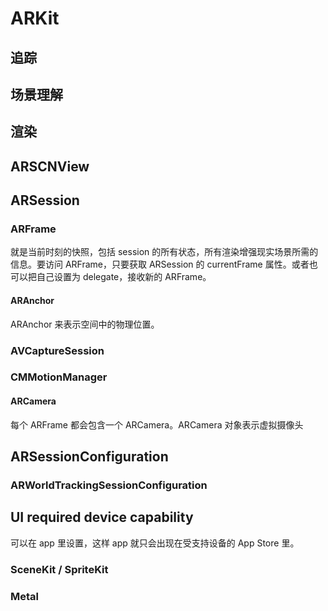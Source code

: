 # ARKit

## 追踪

## 场景理解

## 渲染


## ARSCNView

## ARSession

### ARFrame 

就是当前时刻的快照，包括 session 的所有状态，所有渲染增强现实场景所需的信息。要访问 ARFrame，只要获取 ARSession 的 currentFrame 属性。或者也可以把自己设置为 delegate，接收新的 ARFrame。

#### ARAnchor

ARAnchor 来表示空间中的物理位置。

### AVCaptureSession 

### CMMotionManager



#### ARCamera

每个 ARFrame 都会包含一个 ARCamera。ARCamera 对象表示虚拟摄像头


## ARSessionConfiguration

### ARWorldTrackingSessionConfiguration

## UI required device capability

可以在 app 里设置，这样 app 就只会出现在受支持设备的 App Store 里。

### SceneKit / SpriteKit

### Metal

